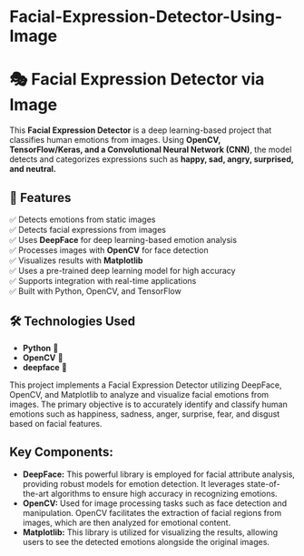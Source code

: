 # Facial-Expression-Detector-Using-Image

# 🎭 Facial Expression Detector via Image  

This **Facial Expression Detector** is a deep learning-based project that classifies human emotions from images. Using **OpenCV, TensorFlow/Keras, and a Convolutional Neural Network (CNN)**, the model detects and categorizes expressions such as **happy, sad, angry, surprised, and neutral.**  

## 🚀 Features  
✅ Detects emotions from static images  
✅ Detects facial expressions from images  
✅ Uses **DeepFace** for deep learning-based emotion analysis  
✅ Processes images with **OpenCV** for face detection  
✅ Visualizes results with **Matplotlib**  
✅ Uses a pre-trained deep learning model for high accuracy  
✅ Supports integration with real-time applications  
✅ Built with Python, OpenCV, and TensorFlow  

## 🛠 Technologies Used  
- **Python** 🐍    
- **OpenCV** 🎥  
- **deepface** 🧠

This project implements a Facial Expression Detector utilizing DeepFace, OpenCV, and Matplotlib to analyze and visualize facial emotions from images. 
The primary objective is to accurately identify and classify human emotions such as happiness, sadness, anger, surprise, fear, and disgust based on facial features.

## Key Components: 

- <b>DeepFace:</b> This powerful library is employed for facial attribute analysis, providing robust models for emotion detection. 
It leverages state-of-the-art algorithms to ensure high accuracy in recognizing emotions.
- <b>OpenCV:</b> Used for image processing tasks such as face detection and manipulation. OpenCV facilitates the extraction of facial regions from images, which are then analyzed for emotional content.
- <b>Matplotlib:</B> This library is utilized for visualizing the results, allowing users to see the detected emotions alongside the original images.
